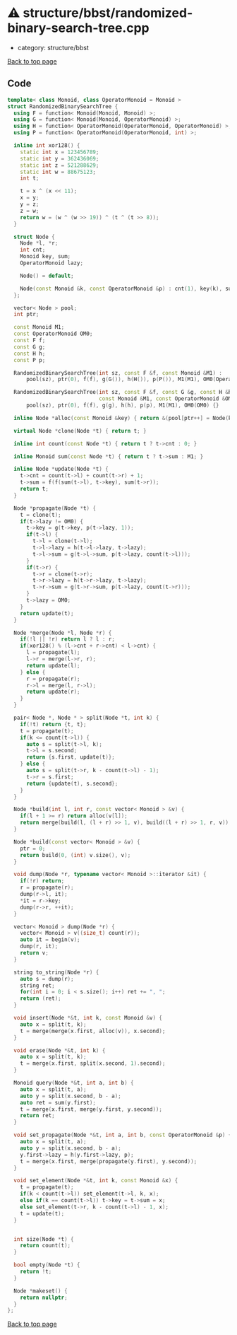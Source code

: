 <!-- mathjax config similar to math.stackexchange -->
<script type="text/javascript" async
  src="https://cdnjs.cloudflare.com/ajax/libs/mathjax/2.7.5/MathJax.js?config=TeX-MML-AM_CHTML">
</script>
<script type="text/x-mathjax-config">
  MathJax.Hub.Config({
    TeX: { equationNumbers: { autoNumber: "AMS" }},
    tex2jax: {
      inlineMath: [ ['$','$'] ],
      processEscapes: true
    },
    "HTML-CSS": { matchFontHeight: false },
    displayAlign: "left",
    displayIndent: "2em"
  });
</script>

<script type="text/javascript" src="https://cdnjs.cloudflare.com/ajax/libs/jquery/3.4.1/jquery.min.js"></script>
<script src="https://cdn.jsdelivr.net/npm/jquery-balloon-js@1.1.2/jquery.balloon.min.js" integrity="sha256-ZEYs9VrgAeNuPvs15E39OsyOJaIkXEEt10fzxJ20+2I=" crossorigin="anonymous"></script>
<script type="text/javascript" src="../../../assets/js/copy-button.js"></script>
<link rel="stylesheet" href="../../../assets/css/copy-button.css" />


# :warning: structure/bbst/randomized-binary-search-tree.cpp
* category: structure/bbst


[Back to top page](../../../index.html)



## Code
```cpp
template< class Monoid, class OperatorMonoid = Monoid >
struct RandomizedBinarySearchTree {
  using F = function< Monoid(Monoid, Monoid) >;
  using G = function< Monoid(Monoid, OperatorMonoid) >;
  using H = function< OperatorMonoid(OperatorMonoid, OperatorMonoid) >;
  using P = function< OperatorMonoid(OperatorMonoid, int) >;

  inline int xor128() {
    static int x = 123456789;
    static int y = 362436069;
    static int z = 521288629;
    static int w = 88675123;
    int t;

    t = x ^ (x << 11);
    x = y;
    y = z;
    z = w;
    return w = (w ^ (w >> 19)) ^ (t ^ (t >> 8));
  }

  struct Node {
    Node *l, *r;
    int cnt;
    Monoid key, sum;
    OperatorMonoid lazy;

    Node() = default;

    Node(const Monoid &k, const OperatorMonoid &p) : cnt(1), key(k), sum(k), lazy(p), l(nullptr), r(nullptr) {}
  };

  vector< Node > pool;
  int ptr;

  const Monoid M1;
  const OperatorMonoid OM0;
  const F f;
  const G g;
  const H h;
  const P p;

  RandomizedBinarySearchTree(int sz, const F &f, const Monoid &M1) :
      pool(sz), ptr(0), f(f), g(G()), h(H()), p(P()), M1(M1), OM0(OperatorMonoid()) {}

  RandomizedBinarySearchTree(int sz, const F &f, const G &g, const H &h, const P &p,
                             const Monoid &M1, const OperatorMonoid &OM0) :
      pool(sz), ptr(0), f(f), g(g), h(h), p(p), M1(M1), OM0(OM0) {}

  inline Node *alloc(const Monoid &key) { return &(pool[ptr++] = Node(key, OM0)); }

  virtual Node *clone(Node *t) { return t; }

  inline int count(const Node *t) { return t ? t->cnt : 0; }

  inline Monoid sum(const Node *t) { return t ? t->sum : M1; }

  inline Node *update(Node *t) {
    t->cnt = count(t->l) + count(t->r) + 1;
    t->sum = f(f(sum(t->l), t->key), sum(t->r));
    return t;
  }

  Node *propagate(Node *t) {
    t = clone(t);
    if(t->lazy != OM0) {
      t->key = g(t->key, p(t->lazy, 1));
      if(t->l) {
        t->l = clone(t->l);
        t->l->lazy = h(t->l->lazy, t->lazy);
        t->l->sum = g(t->l->sum, p(t->lazy, count(t->l)));
      }
      if(t->r) {
        t->r = clone(t->r);
        t->r->lazy = h(t->r->lazy, t->lazy);
        t->r->sum = g(t->r->sum, p(t->lazy, count(t->r)));
      }
      t->lazy = OM0;
    }
    return update(t);
  }

  Node *merge(Node *l, Node *r) {
    if(!l || !r) return l ? l : r;
    if(xor128() % (l->cnt + r->cnt) < l->cnt) {
      l = propagate(l);
      l->r = merge(l->r, r);
      return update(l);
    } else {
      r = propagate(r);
      r->l = merge(l, r->l);
      return update(r);
    }
  }

  pair< Node *, Node * > split(Node *t, int k) {
    if(!t) return {t, t};
    t = propagate(t);
    if(k <= count(t->l)) {
      auto s = split(t->l, k);
      t->l = s.second;
      return {s.first, update(t)};
    } else {
      auto s = split(t->r, k - count(t->l) - 1);
      t->r = s.first;
      return {update(t), s.second};
    }
  }

  Node *build(int l, int r, const vector< Monoid > &v) {
    if(l + 1 >= r) return alloc(v[l]);
    return merge(build(l, (l + r) >> 1, v), build((l + r) >> 1, r, v));
  }

  Node *build(const vector< Monoid > &v) {
    ptr = 0;
    return build(0, (int) v.size(), v);
  }

  void dump(Node *r, typename vector< Monoid >::iterator &it) {
    if(!r) return;
    r = propagate(r);
    dump(r->l, it);
    *it = r->key;
    dump(r->r, ++it);
  }

  vector< Monoid > dump(Node *r) {
    vector< Monoid > v((size_t) count(r));
    auto it = begin(v);
    dump(r, it);
    return v;
  }

  string to_string(Node *r) {
    auto s = dump(r);
    string ret;
    for(int i = 0; i < s.size(); i++) ret += ", ";
    return (ret);
  }

  void insert(Node *&t, int k, const Monoid &v) {
    auto x = split(t, k);
    t = merge(merge(x.first, alloc(v)), x.second);
  }

  void erase(Node *&t, int k) {
    auto x = split(t, k);
    t = merge(x.first, split(x.second, 1).second);
  }

  Monoid query(Node *&t, int a, int b) {
    auto x = split(t, a);
    auto y = split(x.second, b - a);
    auto ret = sum(y.first);
    t = merge(x.first, merge(y.first, y.second));
    return ret;
  }

  void set_propagate(Node *&t, int a, int b, const OperatorMonoid &p) {
    auto x = split(t, a);
    auto y = split(x.second, b - a);
    y.first->lazy = h(y.first->lazy, p);
    t = merge(x.first, merge(propagate(y.first), y.second));
  }

  void set_element(Node *&t, int k, const Monoid &x) {
    t = propagate(t);
    if(k < count(t->l)) set_element(t->l, k, x);
    else if(k == count(t->l)) t->key = t->sum = x;
    else set_element(t->r, k - count(t->l) - 1, x);
    t = update(t);
  }


  int size(Node *t) {
    return count(t);
  }

  bool empty(Node *t) {
    return !t;
  }

  Node *makeset() {
    return nullptr;
  }
};

```

[Back to top page](../../../index.html)

